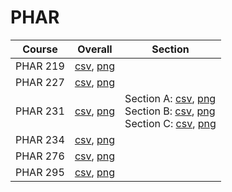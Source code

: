 # PHAR

| Course | Overall | Section |
| ------ | ------- | ------- |
| PHAR 219 | [csv](https://github.com/UCSD-Historical-Enrollment-Data/2025Spring/blob/main/overall/PHAR%20219.csv), [png](https://raw.githubusercontent.com/UCSD-Historical-Enrollment-Data/2025Spring/main/plot_overall/PHAR%20219.png) |  |
| PHAR 227 | [csv](https://github.com/UCSD-Historical-Enrollment-Data/2025Spring/blob/main/overall/PHAR%20227.csv), [png](https://raw.githubusercontent.com/UCSD-Historical-Enrollment-Data/2025Spring/main/plot_overall/PHAR%20227.png) |  |
| PHAR 231 | [csv](https://github.com/UCSD-Historical-Enrollment-Data/2025Spring/blob/main/overall/PHAR%20231.csv), [png](https://raw.githubusercontent.com/UCSD-Historical-Enrollment-Data/2025Spring/main/plot_overall/PHAR%20231.png) | Section A: [csv](https://github.com/UCSD-Historical-Enrollment-Data/2025Spring/blob/main/section/PHAR%20231_A.csv), [png](https://raw.githubusercontent.com/UCSD-Historical-Enrollment-Data/2025Spring/main/plot_section/PHAR%20231_A.png)<br>Section B: [csv](https://github.com/UCSD-Historical-Enrollment-Data/2025Spring/blob/main/section/PHAR%20231_B.csv), [png](https://raw.githubusercontent.com/UCSD-Historical-Enrollment-Data/2025Spring/main/plot_section/PHAR%20231_B.png)<br>Section C: [csv](https://github.com/UCSD-Historical-Enrollment-Data/2025Spring/blob/main/section/PHAR%20231_C.csv), [png](https://raw.githubusercontent.com/UCSD-Historical-Enrollment-Data/2025Spring/main/plot_section/PHAR%20231_C.png) |
| PHAR 234 | [csv](https://github.com/UCSD-Historical-Enrollment-Data/2025Spring/blob/main/overall/PHAR%20234.csv), [png](https://raw.githubusercontent.com/UCSD-Historical-Enrollment-Data/2025Spring/main/plot_overall/PHAR%20234.png) |  |
| PHAR 276 | [csv](https://github.com/UCSD-Historical-Enrollment-Data/2025Spring/blob/main/overall/PHAR%20276.csv), [png](https://raw.githubusercontent.com/UCSD-Historical-Enrollment-Data/2025Spring/main/plot_overall/PHAR%20276.png) |  |
| PHAR 295 | [csv](https://github.com/UCSD-Historical-Enrollment-Data/2025Spring/blob/main/overall/PHAR%20295.csv), [png](https://raw.githubusercontent.com/UCSD-Historical-Enrollment-Data/2025Spring/main/plot_overall/PHAR%20295.png) |  |

